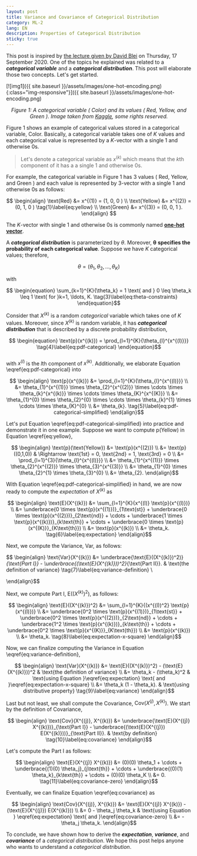 ```yaml
---
layout: post
title: Variance and Covariance of Categorical Distribution 
category: ML-2
lang: EN
description: Properties of Categorical Distribution
sticky: true
---
```


This post is inspired by [the lecture given by David Blei](http://www.cs.columbia.edu/~blei/fogm/2020F/index.html) on Thursday, 17 September 2020. One of the topics he explained was related to a **_categorical variable_** and a **_categorical distribution_**. This post will elaborate those two concepts. Let's get started.

[![img1]({{ site.baseurl }}/assets/images/one-hot-encoding.png){:class="img-responsive"}]({{ site.baseurl }}/assets/images/one-hot-encoding.png)*<center>$\pmb{\text{Figure 1}}$: A categorical variable ( $\text{Color}$) and its values ( $\text{Red}$, $\text{Yellow}$, and $\text{Green}$ ). Image taken from <a href="https://www.kaggle.com/alexisbcook/categorical-variables">Kaggle</a>, some rights reserved.</center>*

$\text{Figure 1}$ shows an example of categorical values stored in a categorical variable, $\text{Color}$. Basically, a categorical variable takes one of $K$ values and each categorical value is represented by a $K$-vector with a single $1$ and otherwise $0$s.    

> Let's denote a categorical variable as $x^{(k)}$ which means that the $k$th component of it has a a single $1$ and otherwise $0$s.    
    
For example, the categorical variable in $\text{Figure 1}$ has $3$ values ( $\text{Red}$, $\text{Yellow}$, and $\text{Green}$ ) and each value  is represented by $3$-vector with a single $1$ and otherwise $0$s as follows:

$$
  \begin{align}
    \text{Red} &= x^{(1)} = (1, 0, 0 ) \\
    \text{Yellow} &= x^{(2)} =  (0, 1, 0 ) \tag{1}\label{eq:yellow} \\    
    \text{Green} &= x^{(3)} = (0, 0, 1 ).
  \end{align}
$$

The $K$-vector with single $1$ and otherwise $0$s is commonly named [**one-hot vector**](https://machinelearningmastery.com/why-one-hot-encode-data-in-machine-learning/).

A **_categorical distribution_** is parameterized by $\theta$. Moreover, $\pmb{\theta}$ **specifies the probability of each categorical value**. Suppose we have $K$ categorical values; therefore, 

$$ \begin{equation}
\theta = (\theta_1, \theta_2, \ldots, \theta_K) \tag{2}\label{eq:theta}
\end{equation}$$ 

with 

$$ \begin{equation}
  \sum_{k=1}^{K}{\theta_k} = 1 \text{ and } 0 \leq \theta_k \leq 1 \text{ for }k=1, \ldots, K. \tag{3}\label{eq:theta-constraints}
\end{equation}$$

Consider that $X^{(k)}$ is a random _categorical_ variable which takes one of $K$ values. Moreover, since $X^{(k)}$ is random variable, it has **_categorical distribution_** that is described by a discrete probability distribution,

$$ \begin{equation}
  \text{p}(x^{(k)}) = \prod_{l=1}^{K}{\theta_{l}^{x^{(l)}}} \tag{4}\label{eq:pdf-categorical}
\end{equation}$$  
with $x^{(l)}$ is the $l$th component of $x^{(k)}$. Additionally, we elaborate Equation \eqref{eq:pdf-categorical} into

$$ \begin{align}
  \text{p}(x^{(k)}) &= \prod_{l=1}^{K}{\theta_{l}^{x^{(l)}}} \\
                             &= \theta_{1}^{x^{(1)}} \times \theta_{2}^{x^{(2)}} \times \cdots \times \theta_{k}^{x^{(k)}} \times \cdots \times \theta_{K}^{x^{(K)}}   \\
                             &= \theta_{1}^{0} \times \theta_{2}^{0} \times \cdots \times \theta_{k}^{1} \times \cdots \times \theta_{K}^{0} \\
                             &= \theta_{k}. \tag{5}\label{eq:pdf-categorical-simplified}
\end{align}$$

Let's put Equation \eqref{eq:pdf-categorical-simplified} into practice and demonstrate it in one example. Suppose we want to compute $\text{p}(\text{Yellow})$ in Equation \eqref{eq:yellow},

$$ \begin{align}
  \text{p}(\text{Yellow}) &= \text{p}(x^{(2)}) \\
                            &= \text{p}((0,1,0)) & \Rightarrow \text{1st} = 0, \text{2nd} = 1, \text{3rd} = 0 \\
                              &= \prod_{l=1}^{3}{\theta_{l}^{x^{(l)}}} \\
                              &= \theta_{1}^{x^{(1)}} \times \theta_{2}^{x^{(2)}} \times \theta_{3}^{x^{(3)}} \\
                              &= \theta_{1}^{0} \times \theta_{2}^{1} \times \theta_{3}^{0} \\
                              &= \theta_{2}.
\end{align}$$

With Equation \eqref{eq:pdf-categorical-simplified} in hand, we are now ready to compute the _expectation_ of $X^{(k)}$ as

$$ \begin{align}
  \text{E}(X^{(k)}) &= \sum_{l=1}^{K}{x^{(l)} \text{p}(x^{(l)})} \\
                    &= \underbrace{0 \times \text{p}(x^{(1)})}_{1\text{st}} + \underbrace{0 \times \text{p}(x^{(2)})}_{2\text{nd}} + \cdots + \underbrace{1 \times \text{p}(x^{(k)})}_{k\text{th}} + \cdots + \underbrace{0 \times \text{p}(x^{(K)}}_{K\text{th}})  \\ 
                    &= \text{p}(x^{(k)}) \\ 
                    &= \theta_k. \tag{6}\label{eq:expectation}
\end{align}$$

Next, we compute the Variance, $\text{Var}$, as follows:

$$ \begin{align}
  \text{Var}(X^{(k)}) &= \underbrace{\text{E}((X^{(k)})^2)}_{\text{Part I}} - \underbrace{(\text{E}(X^{(k)}))^2}_{\text{Part II}}. & \text{the definition of variance} \tag{7}\label{eq:variance-definition} \\

\end{align}$$

Next, we compute $\text{Part I}$, $\text{E}((X^{(k)})^2)$, as follows:

$$ \begin{align}
  \text{E}((X^{(k)})^2) &= \sum_{l=1}^{K}{(x^{(l))^2} \text{p}(x^{(l)})} \\
                    &= \underbrace{0^2 \times \text{p}(x^{(1)})}_{1\text{st}} + \underbrace{0^2 \times \text{p}(x^{(2)})}_{2\text{nd}} + \cdots + \underbrace{1^2 \times \text{p}(x^{(k)})}_{k\text{th}} + \cdots + \underbrace{0^2 \times \text{p}(x^{(K)}}_{K\text{th}})  \\ 
                    &= \text{p}(x^{(k)}) \\ 
                    &= \theta_k. \tag{8}\label{eq:expectation-x-square}
\end{align}$$

Now, we can finalize computing the Variance in Equation \eqref{eq:variance-definition},

$$ \begin{align}
  \text{Var}(X^{(k)}) &= \text{E}((X^{(k)})^2) - (\text{E}(X^{(k)}))^2 & \text{the definition of variance} \\
                      &= \theta_k - (\theta_k)^2 & \text{using Equation }\eqref{eq:expectation} \text{ and }\eqref{eq:expectation-x-square}  \\
                      &= \theta_k (1 - \theta_k). & \text{using distributive property} \tag{9}\label{eq:variance}
\end{align}$$

Last but not least, we shall compute the Covariance, $\text{Cov}(X^{(j)}, X^{(k)})$. We start by the definition of Covariance,

$$ \begin{align}
  \text{Cov}(X^{(j)}, X^{(k)}) &= \underbrace{\text{E}(X^{(j)} X^{(k)})}_{\text{Part I}} - \underbrace{(\text{E}(X^{(j)}) E(X^{(k)}))}_{\text{Part II}}. & \text{by definition} \tag{10}\label{eq:covariance}                             
\end{align}$$

Let's compute the $\text{Part I}$ as follows:

$$ \begin{align}
  \text{E}(X^{(j)} X^{(k)}) &= (0)(0) \theta_1 + \cdots + \underbrace{(1)(0) \theta_j}_{j\text{th}} + \cdots + \underbrace{(0)(1) \theta_k}_{k\text{th}} + \cdots + (0)(0) \theta_K  \\
                            &= 0. \tag{11}\label{eq:covariance-zero}
\end{align}$$

Eventually, we can finalize Equation \eqref{eq:covariance} as 

$$ \begin{align}
  \text{Cov}(X^{(j)}, X^{(k)}) &= \text{E}(X^{(j)} X^{(k)}) - (\text{E}(X^{(j)}) E(X^{(k)})) \\
                               &= 0 - \theta_j \theta_k & \text{using Equation } \eqref{eq:expectation} \text{ and }\eqref{eq:covariance-zero} \\
                               &= - \theta_j \theta_k.
\end{align}$$

To conclude, we have shown how to derive the **_expectation_**, **_variance_**, and **_covariance_** of a _categorical distribution_. We hope this post helps anyone who wants to understand a _categorical distribution_.